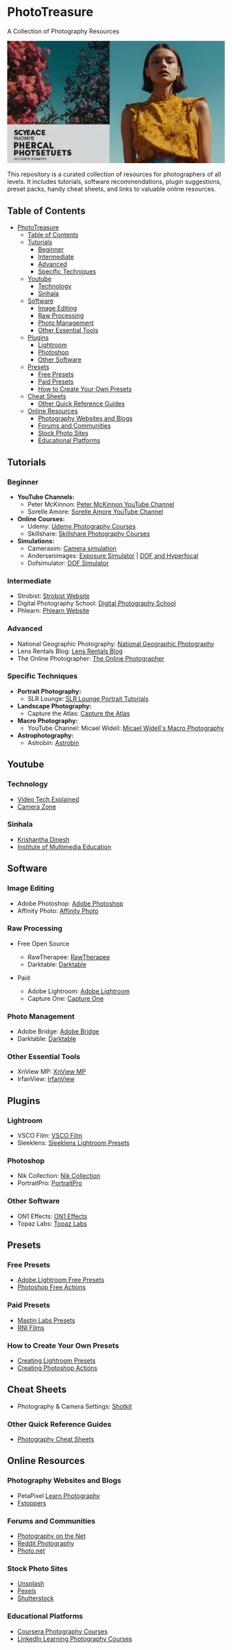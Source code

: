 # PhotoTreasure
A Collection of Photography Resources

![Cover Photo](cover_image_that_captures_3.jpg)

This repository is a curated collection of resources for photographers of all levels. It includes tutorials, software recommendations, plugin suggestions, preset packs, handy cheat sheets, and links to valuable online resources.

## Table of Contents

- [PhotoTreasure](#phototreasure)
  - [Table of Contents](#table-of-contents)
  - [Tutorials](#tutorials)
    - [Beginner](#beginner)
    - [Intermediate](#intermediate)
    - [Advanced](#advanced)
    - [Specific Techniques](#specific-techniques)
  - [Youtube](#youtube)
    - [Technology](#technology)
    - [Sinhala](#sinhala)
  - [Software](#software)
    - [Image Editing](#image-editing)
    - [Raw Processing](#raw-processing)
    - [Photo Management](#photo-management)
    - [Other Essential Tools](#other-essential-tools)
  - [Plugins](#plugins)
    - [Lightroom](#lightroom)
    - [Photoshop](#photoshop)
    - [Other Software](#other-software)
  - [Presets](#presets)
    - [Free Presets](#free-presets)
    - [Paid Presets](#paid-presets)
    - [How to Create Your Own Presets](#how-to-create-your-own-presets)
  - [Cheat Sheets](#cheat-sheets)
    - [Other Quick Reference Guides](#other-quick-reference-guides)
  - [Online Resources](#online-resources)
    - [Photography Websites and Blogs](#photography-websites-and-blogs)
    - [Forums and Communities](#forums-and-communities)
    - [Stock Photo Sites](#stock-photo-sites)
    - [Educational Platforms](#educational-platforms)

## Tutorials

### Beginner

- **YouTube Channels:**
  - Peter McKinnon: [Peter McKinnon YouTube Channel](https://www.youtube.com/user/petermckinnon)
  - Sorelle Amore: [Sorelle Amore YouTube Channel](https://www.youtube.com/channel/UCvS5bI5d7NfgNz4YTr5Z5Vg)
- **Online Courses:**
  - Udemy: [Udemy Photography Courses](https://www.udemy.com/topic/photography/)
  - Skillshare: [Skillshare Photography Courses](https://www.skillshare.com/browse/photography)
- **Simulations:**
  - Camerasim: [Camera simulation](https://www.camerasim.com/original-camerasim)
  - Andersenimages: [Exposure Simulator](http://www.andersenimages.com/tutorials/exposure-simulator/) | [DOF and Hyperfocal](http://www.andersenimages.com/tutorials/hyperfocal/) 
  - Dofsimulator: [DOF Simulator](https://dofsimulator.net/en/) 

### Intermediate

- Strobist: [Strobist Website](https://strobist.blogspot.com)
- Digital Photography School: [Digital Photography School](https://digital-photography-school.com)
- Phlearn: [Phlearn Website](https://phlearn.com)

### Advanced

- National Geographic Photography: [National Geographic Photography](https://www.nationalgeographic.com/photography)
- Lens Rentals Blog: [Lens Rentals Blog](https://www.lensrentals.com/blog/)
- The Online Photographer: [The Online Photographer](https://theonlinephotographer.typepad.com)

### Specific Techniques

- **Portrait Photography:**
  - SLR Lounge: [SLR Lounge Portrait Tutorials](https://www.slrlounge.com/category/education/portrait-photography/)
- **Landscape Photography:**
  - Capture the Atlas: [Capture the Atlas](https://capturetheatlas.com)
- **Macro Photography:**
  - YouTube Channel: Micael Widell: [Micael Widell's Macro Photography](https://www.youtube.com/@MicaelWidell)
- **Astrophotography:**
  - Astrobin: [Astrobin](https://www.astrobin.com)

## Youtube

### Technology
  
  - [Video Tech Explained](https://www.youtube.com/@VideoTechExplained)
  - [Camera Zone](https://www.youtube.com/@camerazone_)

### Sinhala
  - [Krishantha Dinesh](https://www.youtube.com/playlist?list=PLQb7r4ipXHqwzdtc9kKCkrSlLWEdNOxdZ)
  - [Institute of Multimedia Education](https://www.youtube.com/@ImeEduLk)


## Software

### Image Editing

- Adobe Photoshop: [Adobe Photoshop](https://www.adobe.com/products/photoshop.html)
- Affinity Photo: [Affinity Photo](https://affinity.serif.com/en-us/photo/)

### Raw Processing
- Free Open Source
  - RawTherapee: [RawTherapee](https://www.rawtherapee.com)
  - Darktable: [Darktable](https://www.darktable.org/)

- Paid
  - Adobe Lightroom: [Adobe Lightroom](https://www.adobe.com/products/photoshop-lightroom.html)
  - Capture One: [Capture One](https://www.captureone.com)


### Photo Management

- Adobe Bridge: [Adobe Bridge](https://www.adobe.com/products/bridge.html)
- Darktable: [Darktable](https://www.darktable.org)

### Other Essential Tools

- XnView MP: [XnView MP](https://www.xnview.com/en/xnviewmp/)
- IrfanView: [IrfanView](https://www.irfanview.com)

## Plugins

### Lightroom

- VSCO Film: [VSCO Film](https://vsco.co/film)
- Sleeklens: [Sleeklens Lightroom Presets](https://sleeklens.com)

### Photoshop

- Nik Collection: [Nik Collection](https://nikcollection.dxo.com)
- PortraitPro: [PortraitPro](https://www.portraitpro.com)

### Other Software

- ON1 Effects: [ON1 Effects](https://www.on1.com/products/effects/)
- Topaz Labs: [Topaz Labs](https://www.topazlabs.com)

## Presets

### Free Presets

- [Adobe Lightroom Free Presets](https://www.adobe.com/products/photoshop-lightroom/presets.html)
- [Photoshop Free Actions](https://www.photoshopessentials.com/photo-effects/)

### Paid Presets

- [Mastin Labs Presets](https://mastinlabs.com)
- [RNI Films](https://www.rnifilters.com)

### How to Create Your Own Presets

- [Creating Lightroom Presets](https://www.adobe.com/products/photoshop-lightroom/presets.html)
- [Creating Photoshop Actions](https://helpx.adobe.com/photoshop/using/actions.html)

## Cheat Sheets

- Photography & Camera Settings: [Shotkit](https://shotkit.com/photography-cheat-sheets/)

### Other Quick Reference Guides

- [Photography Cheat Sheets](https://www.photographyreview.com/photography-cheat-sheets/)

## Online Resources

### Photography Websites and Blogs

- PetaPixel [Learn Photography](https://petapixel.com/learn-photography/)
- [Fstoppers](https://fstoppers.com)

### Forums and Communities

- [Photography on the Net](https://photography-on-the.net)
- [Reddit Photography](https://www.reddit.com/r/photography/)
- [Photo.net](https://www.photo.net)

### Stock Photo Sites

- [Unsplash](https://unsplash.com)
- [Pexels](https://www.pexels.com)
- [Shutterstock](https://www.shutterstock.com)

### Educational Platforms

- [Coursera Photography Courses](https://www.coursera.org/courses?query=photography)
- [LinkedIn Learning Photography Courses](https://www.linkedin.com/learning/topics/photography)
